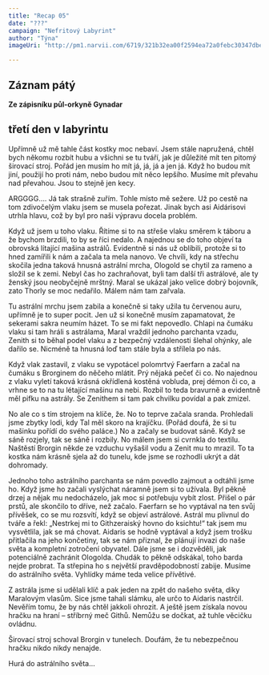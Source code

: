 ```yaml
---
title: "Recap 05"
date: "???"
campaign: "Nefritový Labyrint"
author: "Týna"
imageUri: "http://pm1.narvii.com/6719/321b32ea00f2594ea72a0febc30347dbe25d05b5_00.jpg"

---
```


## Záznam pátý

**Ze zápisníku půl-orkyně Gynadar**

## třetí den v labyrintu

Upřímně už mě tahle část kostky moc nebaví. Jsem stále napružená, chtěl bych někomu rozbít hubu a všichni se tu tváří, jak je důležité mít ten pitomý širovací stroj. Pořád jen musím ho mít já, já, já a jen já. Když ho budou mít jiní, použijí ho proti nám, nebo budou mít něco lepšího. Musíme mít převahu nad převahou. Jsou to stejně jen kecy.

ARGGGG…. Já tak strašně zuřím. Tohle místo mě sežere. Už po cestě na tom zdivočelým vlaku jsem se musela pořezat. Jinak bych asi Aidárisovi utrhla hlavu, což by byl pro naši výpravu docela problém.

Když už jsem u toho vlaku. Řítíme si to na střeše vlaku směrem k táboru a že bychom brzdili, to by se říci nedalo. A najednou se do toho objeví ta obrovská lítající mašina astrálů. Evidentně si nás už oblíbili, protože si to hned zamířili k nám a začala ta mela nanovo.
Ve chvíli, kdy na střechu skočila jedna taková hnusná astrální mrcha, Ologold se chytil za rameno a složil se k zemi. Nebyl čas ho zachraňovat, byli tam další tři astrálové, ale ty ženský jsou neobyčejně mrštný. Maral se ukázal jako velice dobrý bojovník, zato Thorly se moc nedařilo. Málem nám tam zařvala.

Tu astrální mrchu jsem zabila a konečně si taky užila tu červenou auru, upřímně je to super pocit. Jen už si konečně musím zapamatovat, že sekerami sakra neumím házet. To se mi fakt nepovedlo. Chlapi na čumáku vlaku si tam hráli s astrálama, Maral vraždil jednoho parchanta vzadu, Zenith si to běhal podel vlaku a z bezpečný vzdálenosti šlehal ohýnky, ale dařilo se. Nicméně ta hnusná loď tam stále byla a střílela po nás.

Když vlak zastavil, z vlaku se vypotácel polomrtvý Faerfarn a začal na čumáku s Brorginem do něčeho mlátit. Prý nějaká pečeť či co. No najednou z vlaku vyletí taková krásná okřídlená kostěná vobluda, prej démon či co, a vrhne se to na tu létající mašinu na nebi. Rozbil to teda bravurně a evidentně měl pifku na astrály. Se Zenithem si tam pak chvilku povídal a pak zmizel.

No ale co s tím strojem na klíče, že. No to teprve začala sranda. Prohledali jsme zbytky lodi, kdy Tal měl skoro na krajíčku. (Pořád doufá, že si tu mašinku pořídí do svého paláce.) No a začaly se budovat sáně. Když se sáně rozjely, tak se sáně i rozbily. No málem jsem si cvrnkla do textilu. Naštěstí Brorgin někde ze vzduchu vyšašil vodu a Zenit mu to mrazil. To ta kostka nám krásně sjela až do tunelu, kde jsme se rozhodli ukrýt a dát dohromady.

Jednoho toho astrálního parchanta se nám povedlo zajmout a odtáhli jsme ho. Když jsme ho začali vyslýchat náramně jsem si to užívala. Byl pěkně drzej a nějak mu nedocházelo, jak moc si potřebuju vybít zlost. Přišel o pár prstů, ale skončilo to dříve, než začalo. Faerfarn se ho vyptával na ten svůj přívěšek, co se mu rozsvítí, když se objeví astrálové. Astrál mu plivnul do tváře a řekl: „Nestrkej mi to Githzeraiský hovno do ksichtu!“ tak jsem mu vysvětlila, jak se má chovat. Aidaris se hodně vyptával a když jsem trošku přitlačila na jeho končetiny, tak se nám přiznal, že plánují invazi do naše světa a kompletní zotročení obyvatel. Dále jsme se i dozvěděli, jak potenciálně zachránit Ologolda. Chudák to pěkně odskákal, toho barda nejde probrat. Ta střepina ho s největší pravděpodobností zabije. Musíme do astrálního světa. Vyhlídky máme teda velice přívětivé.

Z astrála jsme si udělali klíč a pak jeden na zpět do našeho světa, díky Maralovým vlasům. Sice jsme tahali slámku, ale určo to Aidaris nastrčil. Nevěřím tomu, že by nás chtěl jakkoli ohrozit. A ještě jsem získala novou hračku na hraní – stříbrný meč Githů. Nemůžu se dočkat, až tuhle věcičku ovládnu.

Širovací stroj schoval Brorgin v tunelech. Doufám, že tu nebezpečnou hračku nikdo nikdy nenajde.

Hurá do astrálního světa…
